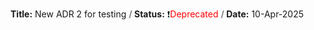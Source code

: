 <!-- start -->
**Title:** New ADR 2 for testing **<font color="grey"> / </font>** **Status:** ❗<font color="red">Deprecated</font> **<font color="grey"> / </font>** **Date:** 10-Apr-2025
<!-- end -->

